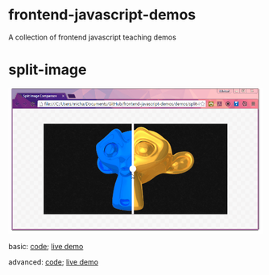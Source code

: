 frontend-javascript-demos
=========================

A collection of frontend javascript teaching demos

split-image
===========

![Split-image Screencast](demos/split-image/split-image-recording.gif)

basic: [code](); [live demo]()

advanced: [code](); [live demo]()
